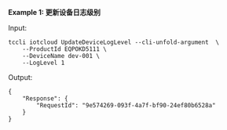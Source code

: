 **Example 1: 更新设备日志级别**



Input: 

```
tccli iotcloud UpdateDeviceLogLevel --cli-unfold-argument  \
    --ProductId EQPOKD5111 \
    --DeviceName dev-001 \
    --LogLevel 1
```

Output: 
```
{
    "Response": {
        "RequestId": "9e574269-093f-4a7f-bf90-24ef80b6528a"
    }
}
```

